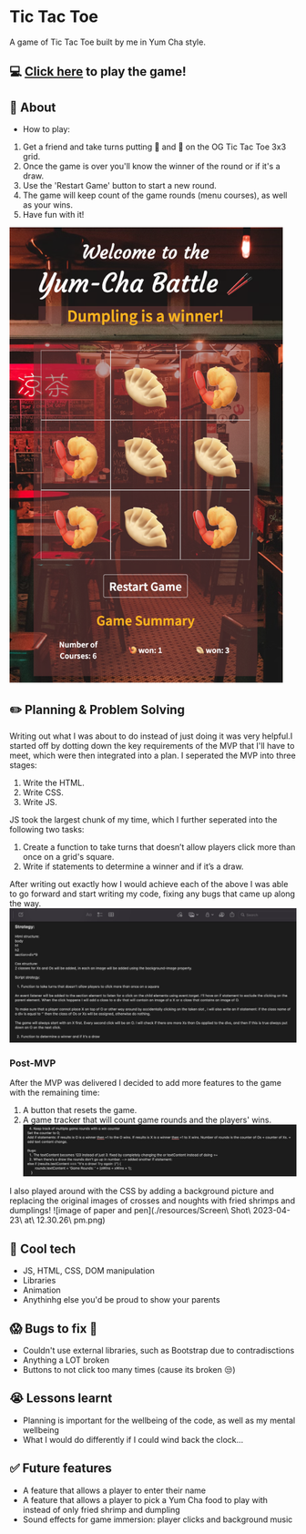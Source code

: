 # Tic Tac Toe
A game of Tic Tac Toe built by me in Yum Cha style.
## :computer: [Click here](https://yablony.github.io/tic_tac_toe/) to play the game!
## :page_facing_up: About
- How to play:
1. Get a friend and take turns putting :fried_shrimp: and :dumpling: on the OG Tic Tac Toe 3x3 grid.
2. Once the game is over you'll know the winner of the round or if it's a draw.
3. Use the 'Restart Game' button to start a new round.
4. The game will keep count of the game rounds (menu courses), as well as your wins.
5. Have fun with it!

<img src="./resources/screenshot3.png" alt="picture of the game interface" width="auto" height="800px" margin="0 auto">
<!-- ![picture of the game interface](./resources/screenshot3.png) -->

## :pencil2: Planning & Problem Solving
Writing out what I was about to do instead of just doing it was very helpful.I started off by dotting down the key requirements of the MVP that I'll have to meet, which were then integrated into a plan. I seperated the MVP into three stages: 
1. Write the HTML.
2. Write CSS.
3. Write JS.

JS took the largest chunk of my time, which I further seperated into the following two tasks:
1. Create a function to take turns that doesn’t allow players click more than once on a grid's square.
2. Write if statements to determine a winner and if it’s a draw.

After writing out exactly how I would achieve each of the above I was able to go forward and start writing my code, fixing any bugs that came up along the way.
![picture of notes with code startegy](./resources/screenshot1.png)

### Post-MVP
After the MVP was delivered I decided to add more features to the game with the remaining time: 
1. A button that resets the game.
2. A game tracker that will count game rounds and the players' wins. 
![picture of notes with code startegy](./resources/screenshot2.png)

I also played around with the CSS by adding a background picture and replacing the original images of crosses and noughts with fried shrimps and dumplings!
![image of paper and pen](./resources/Screen\ Shot\ 2023-04-23\ at\ 12.30.26\ pm.png)

## :rocket: Cool tech
- JS, HTML, CSS, DOM manipulation
- Libraries
- Animation
- Anythinhg else you'd be proud to show your parents

## :scream: Bugs to fix :poop:
- Couldn't use external libraries, such as Bootstrap due to contradisctions
- Anything a LOT broken
- Buttons to not click too many times (cause its broken :unamused:)

## :sob: Lessons learnt
- Planning is important for the wellbeing of the code, as well as my mental wellbeing
- What I would do differently if I could wind back the clock...

## :white_check_mark: Future features
- A feature that allows a player to enter their name 
- A feature that allows a player to pick a Yum Cha food to play with instead of only fried shrimp and dumpling
- Sound effects for game immersion: player clicks and background music
